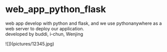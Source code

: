 # web_app_python_flask
web app develop with python and flask, and we use pythonanywhere as a web server to deploy our application.  
developed by buddi, i-chun, Wenjing

![])(pictures/12345.jpg)


